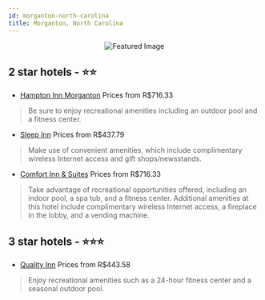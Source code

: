 ```yaml
---
id: morganton-north-carolina
title: Morganton, North Carolina
---
```


<center><img src="https://i.travelapi.com/hotels/1000000/160000/154600/154581/29268aa7_z.jpg" alt="Featured Image" /></center>


##  2 star hotels - ⭐️⭐️

-    [Hampton Inn Morganton](https://us.hurb.com/hotels/morganton/hampton-inn-morganton-JNP-JP313933?cmp=18055) Prices from R$716.33
   > Be sure to enjoy recreational amenities including an outdoor pool and a fitness center.
-    [Sleep Inn](https://us.hurb.com/hotels/morganton/sleep-inn-JNP-JP986408?cmp=18055) Prices from R$437.79
   > Make use of convenient amenities, which include complimentary wireless Internet access and gift shops/newsstands.
-    [Comfort Inn & Suites](https://us.hurb.com/hotels/morganton/comfort-inn-suites-JNP-JP185560?cmp=18055) Prices from R$716.33
   > Take advantage of recreational opportunities offered, including an indoor pool, a spa tub, and a fitness center. Additional amenities at this hotel include complimentary wireless Internet access, a fireplace in the lobby, and a vending machine.

##  3 star hotels - ⭐️⭐️⭐️

-    [Quality Inn](https://us.hurb.com/hotels/morganton/quality-inn-JNP-JP988742?cmp=18055) Prices from R$443.58
   > Enjoy recreational amenities such as a 24-hour fitness center and a seasonal outdoor pool.
